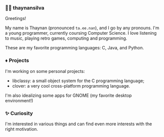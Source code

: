 ### :person_curly_hair: thaynansilva

Greetings!

My name is Thaynan (pronounced `ta.ee.nan`), and I go by any pronouns.
I'm a young programmer, currently coursing Computer Science. 
I love listening to music, playing retro games, computing and programming.

These are my favorite programming languages: C, Java, and Python.

### :diamonds: Projects

I'm working on some personal projects:
- libclassy: a small object system for the C programming language;
- clover: a very cool cross-platform programming language.

I'm also idealizing some apps for GNOME (my favorite desktop environment!)

### :sparkles: Curiosity

I'm interested in various things and can find even more interests with
the right motivation.

